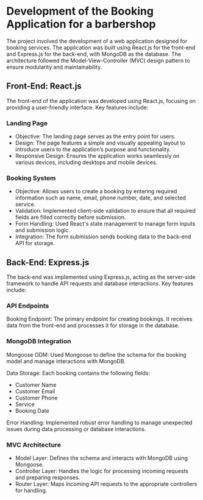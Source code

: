 # Development of the Booking Application for a barbershop 

The project involved the development of a web application designed for booking services. The application was built using React.js for the front-end and Express.js for the back-end, with MongoDB as the database. The architecture followed the Model-View-Controller (MVC) design pattern to ensure modularity and maintainability.

## Front-End: React.js

The front-end of the application was developed using React.js, focusing on providing a user-friendly interface. Key features include:

### Landing Page

- Objective: The landing page serves as the entry point for users.
- Design: The page features a simple and visually appealing layout to introduce users to the application’s purpose and functionality.
- Responsive Design: Ensures the application works seamlessly on various devices, including desktops and mobile devices.

### Booking System

- Objective: Allows users to create a booking by entering required information such as name, email, phone number, date, and selected service.
- Validation: Implemented client-side validation to ensure that all required fields are filled correctly before submission.
- Form Handling: Used React's state management to manage form inputs and submission logic.
- Integration: The form submission sends booking data to the back-end API for storage.

## Back-End: Express.js

The back-end was implemented using Express.js, acting as the server-side framework to handle API requests and database interactions. Key features include:

### API Endpoints

Booking Endpoint: The primary endpoint for creating bookings. It receives data from the front-end and processes it for storage in the database.

### MongoDB Integration

Mongoose ODM: Used Mongoose to define the schema for the booking model and manage interactions with MongoDB.

Data Storage: Each booking contains the following fields:
- Customer Name
- Customer Email
- Customer Phone
- Service
- Booking Date

Error Handling: Implemented robust error handling to manage unexpected issues during data processing or database interactions.

### MVC Architecture

- Model Layer: Defines the schema and interacts with MongoDB using Mongoose.
- Controller Layer: Handles the logic for processing incoming requests and preparing responses.
- Router Layer: Maps incoming API requests to the appropriate controllers for handling.

